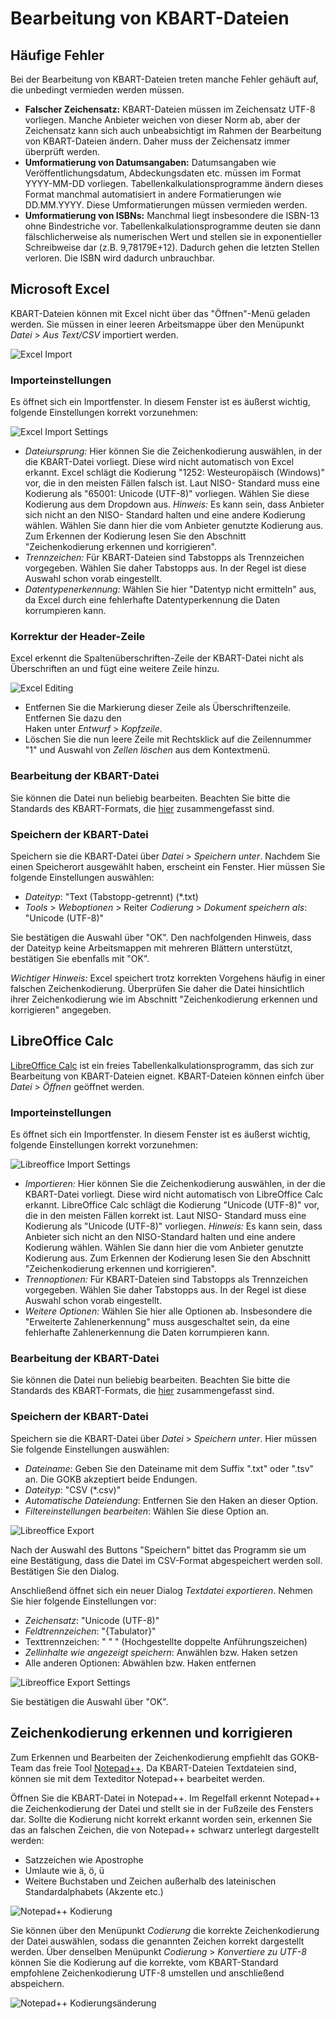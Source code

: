 # Bearbeitung von KBART-Dateien

## Häufige Fehler
Bei der Bearbeitung von KBART-Dateien treten manche Fehler gehäuft auf, die unbedingt vermieden
werden müssen.

  * **Falscher Zeichensatz:** KBART-Dateien müssen im Zeichensatz UTF-8 vorliegen. Manche Anbieter
    weichen von dieser Norm ab, aber der Zeichensatz kann sich auch unbeabsichtigt im Rahmen 
    der Bearbeitung von KBART-Dateien ändern. Daher muss der Zeichensatz immer überprüft werden.
  * **Umformatierung von Datumsangaben:** Datumsangaben wie Veröffentlichungsdatum, Abdeckungsdaten
    etc. müssen im Format YYYY-MM-DD vorliegen. Tabellenkalkulationsprogramme ändern dieses Format 
    manchmal automatisiert in andere Formatierungen wie DD.MM.YYYY. Diese Umformatierungen müssen
    vermieden werden.
  * **Umformatierung von ISBNs:** Manchmal liegt insbesondere die ISBN-13 ohne Bindestriche vor. 
    Tabellenkalkulationsprogramme deuten sie dann fälschlicherweise als numerischen Wert und 
    stellen sie in exponentieller Schreibweise dar (z.B. 9,78179E+12). Dadurch gehen die letzten 
    Stellen verloren. Die ISBN wird dadurch unbrauchbar.

## Microsoft Excel

KBART-Dateien können mit Excel nicht über das "Öffnen"-Menü geladen werden.
Sie müssen in einer leeren Arbeitsmappe über den Menüpunkt _Datei_ > _Aus Text/CSV_ 
importiert werden.

![Excel Import ](../assets/excel_import_1.de.png "Excel Import aus CSV")

### Importeinstellungen

Es öffnet sich ein Importfenster. In diesem Fenster ist es äußerst wichtig, folgende
Einstellungen korrekt vorzunehmen:

![Excel Import Settings](../assets/excel_import_2_correct.de.png "Excel Import aus CSV - Einstellungen")


  * _Dateiursprung:_ Hier können Sie die Zeichenkodierung auswählen, in der die KBART-Datei 
    vorliegt. Diese wird nicht automatisch von Excel erkannt. Excel schlägt die Kodierung
    "1252: Westeuropäisch (Windows)" vor, die in den meisten Fällen falsch ist. Laut NISO-
    Standard muss eine Kodierung als "65001: Unicode (UTF-8)" vorliegen. Wählen Sie diese 
    Kodierung aus dem Dropdown aus. _Hinweis:_ Es kann sein, dass Anbieter sich nicht an den NISO-
    Standard halten und eine andere Kodierung wählen. Wählen Sie dann hier die vom Anbieter 
    genutzte Kodierung aus. Zum Erkennen der Kodierung lesen Sie den Abschnitt "Zeichenkodierung
    erkennen und korrigieren".
  * _Trennzeichen:_ Für KBART-Dateien sind Tabstopps als Trennzeichen vorgegeben. Wählen Sie 
    daher Tabstopps aus. In der Regel ist diese Auswahl schon vorab eingestellt.
  * _Datentypenerkennung:_ Wählen Sie hier "Datentyp nicht ermitteln" aus, da Excel durch eine 
    fehlerhafte Datentyperkennung die Daten korrumpieren kann.

### Korrektur der Header-Zeile
Excel erkennt die Spaltenüberschriften-Zeile der KBART-Datei nicht als Überschriften an und fügt eine weitere Zeile hinzu. 

![Excel Editing](../assets/excel_import_3.de.png "Excel Entfernen der Spaltenüberschriften")

  * Entfernen Sie die Markierung dieser Zeile als Überschriftenzeile. Entfernen Sie dazu den  
    Haken unter _Entwurf_ > _Kopfzeile_.
  * Löschen Sie die nun leere Zeile mit Rechtsklick auf die Zeilennummer "1" und Auswahl von 
    _Zellen löschen_ aus dem Kontextmenü.

### Bearbeitung der KBART-Datei
Sie können die Datei nun beliebig bearbeiten. Beachten Sie bitte die Standards des KBART-Formats,
die [hier](./kbart-introduction.md) zusammengefasst sind.

### Speichern der KBART-Datei
Speichern sie die KBART-Datei über _Datei_ > _Speichern unter_. Nachdem Sie einen Speicherort
ausgewählt haben, erscheint ein Fenster. Hier müssen Sie folgende Einstellungen auswählen: 

  * _Dateityp_: "Text (Tabstopp-getrennt) (*.txt)
  * _Tools_ > _Weboptionen_ > Reiter _Codierung_ > _Dokument speichern als_: "Unicode (UTF-8)"

Sie bestätigen die Auswahl über "OK". Den nachfolgenden Hinweis, dass der Dateityp keine Arbeitsmappen
mit mehreren Blättern unterstützt, bestätigen Sie ebenfalls mit "OK".

*Wichtiger Hinweis:* Excel speichert trotz korrekten Vorgehens häufig in einer falschen 
Zeichenkodierung. Überprüfen Sie daher die Datei hinsichtlich ihrer Zeichenkodierung wie 
im Abschnitt "Zeichenkodierung erkennen und korrigieren" angegeben.

## LibreOffice Calc
[LibreOffice Calc](https://de.libreoffice.org/discover/calc/) ist ein freies 
Tabellenkalkulationsprogramm, das sich zur Bearbeitung von KBART-Dateien eignet. KBART-Dateien 
können einfch über _Datei_ > _Öffnen_ geöffnet werden.

### Importeinstellungen

Es öffnet sich ein Importfenster. In diesem Fenster ist es äußerst wichtig, folgende
Einstellungen korrekt vorzunehmen:

![Libreoffice Import Settings](../assets/libreofficecalc_import_2.de.png "LibreOffice Calc Import aus CSV - Einstellungen")

  * _Importieren:_ Hier können Sie die Zeichenkodierung auswählen, in der die KBART-Datei
    vorliegt. Diese wird nicht automatisch von LibreOffice Calc erkannt. LibreOffice Calc 
    schlägt die Kodierung "Unicode (UTF-8)" vor, die in den meisten Fällen korrekt ist. Laut NISO-
    Standard muss eine Kodierung als "Unicode (UTF-8)" vorliegen. _Hinweis:_ Es kann sein, 
    dass Anbieter sich nicht an den NISO-Standard halten und eine andere Kodierung wählen. 
    Wählen Sie dann hier die vom Anbieter genutzte Kodierung aus. Zum Erkennen der Kodierung 
    lesen Sie den Abschnitt "Zeichenkodierung erkennen und korrigieren".
  * _Trennoptionen:_ Für KBART-Dateien sind Tabstopps als Trennzeichen vorgegeben. Wählen Sie
    daher Tabstopps aus. In der Regel ist diese Auswahl schon vorab eingestellt.
  * _Weitere Optionen:_ Wählen Sie hier alle Optionen ab. Insbesondere die "Erweiterte 
    Zahlenerkennung" muss ausgeschaltet sein, da eine fehlerhafte Zahlenerkennung 
    die Daten korrumpieren kann.


### Bearbeitung der KBART-Datei
Sie können die Datei nun beliebig bearbeiten. Beachten Sie bitte die Standards des KBART-Formats,
die [hier](./kbart-introduction.md) zusammengefasst sind.

### Speichern der KBART-Datei
Speichern sie die KBART-Datei über _Datei_ > _Speichern unter_. Hier müssen Sie folgende Einstellungen auswählen:

  * _Dateiname_: Geben Sie den Dateiname mit dem Suffix ".txt" oder ".tsv" an. Die GOKB akzeptiert
    beide Endungen.
  * _Dateityp_: "CSV (*.csv)"
  * _Automatische Dateiendung_: Entfernen Sie den Haken an dieser Option.
  * _Filtereinstellungen bearbeiten_: Wählen Sie diese Option an.

![Libreoffice Export](../assets/libreofficecalc_export_2.de.png "LibreOffice Calc Export")

Nach der Auswahl des Buttons "Speichern" bittet das Programm sie um eine Bestätigung, dass die 
Datei im CSV-Format abgespeichert werden soll. Bestätigen Sie den Dialog.

Anschließend öffnet sich ein neuer Dialog _Textdatei exportieren_. Nehmen Sie hier folgende
Einstellungen vor:

  * _Zeichensatz_: "Unicode (UTF-8)"
  * _Feldtrennzeichen_: "{Tabulator}"
  * Texttrennzeichen: " " " (Hochgestellte doppelte Anführungszeichen)
  * _Zellinhalte wie angezeigt speichern_: Anwählen bzw. Haken setzen
  * Alle anderen Optionen: Abwählen bzw. Haken entfernen

![Libreoffice Export Settings](../assets/libreofficecalc_export_2.de.png "LibreOffice Calc Export aus CSV - Filtereinstellungen")

Sie bestätigen die Auswahl über "OK". 

## Zeichenkodierung erkennen und korrigieren
Zum Erkennen und Bearbeiten der Zeichenkodierung empfiehlt das GOKB-Team das freie Tool
[Notepad++](https://notepad-plus-plus.org/). Da KBART-Dateien Textdateien sind, können sie mit 
dem Texteditor Notepad++ bearbeitet werden. 

Öffnen Sie die KBART-Datei in Notepad++. Im Regelfall erkennt Notepad++ die Zeichenkodierung der 
Datei und stellt sie in der Fußzeile des Fensters dar. Sollte die Kodierung nicht korrekt erkannt 
worden sein, erkennen Sie das an falschen Zeichen, die von Notepad++ schwarz unterlegt dargestellt
werden: 

  * Satzzeichen wie Apostrophe
  * Umlaute wie ä, ö, ü
  * Weitere Buchstaben und Zeichen außerhalb des lateinischen Standardalphabets (Akzente etc.)

![Notepad++ Kodierung](../assets/notepad_code.png "Kodierungsanzeige in Notepad++")

Sie können über den Menüpunkt _Codierung_ die korrekte Zeichenkodierung der Datei auswählen, sodass
die genannten Zeichen korrekt dargestellt werden. Über denselben Menüpunkt _Codierung_ > _Konvertiere
zu UTF-8_ können Sie die Kodierung auf die korrekte, vom KBART-Standard empfohlene Zeichenkodierung
UTF-8 umstellen und anschließend abspeichern.

![Notepad++ Kodierungsänderung](../assets/notepad_code_change.png "Kodierungsänderung in Notepad++")
